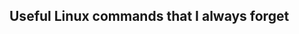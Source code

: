 ## Useful Linux commands that I always forget

    
    

<!--stackedit_data:
eyJoaXN0b3J5IjpbMTAyMzcwNjQwLC01MzM3NDE3MDhdfQ==
-->